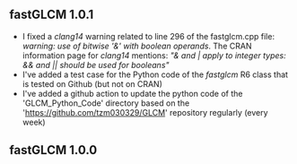 

## fastGLCM 1.0.1

* I fixed a *clang14* warning related to line 296 of the fastglcm.cpp file: *warning: use of bitwise '&' with boolean operands*. The CRAN information page for *clang14* mentions: *"& and | apply to integer types: && and || should be used for booleans"*
* I've added a test case for the Python code of the *fastglcm* R6 class that is tested on Github (but not on CRAN)
* I've added a github action to update the python code of the 'GLCM_Python_Code' directory based on the 'https://github.com/tzm030329/GLCM' repository regularly (every week)


## fastGLCM 1.0.0
